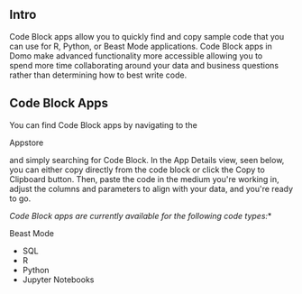 

Intro
-------

Code Block apps allow you to quickly find and copy sample code that you can use for R, Python, or Beast Mode applications. Code Block apps in Domo make advanced functionality more accessible allowing you to spend more time collaborating around your data and business questions rather than determining how to best write code.


 Code Block Apps
-----------------

You can find Code Block apps by navigating to the

Appstore

and simply searching for Code Block. In the App Details view, seen below, you can either copy directly from the code block or click the Copy to Clipboard button. Then, paste the code in the medium you're working in, adjust the columns and parameters to align with your data, and you're ready to go.

*Code Block apps are currently available for the following code types:**

 Beast Mode
* SQL
* R
* Python
* Jupyter Notebooks


